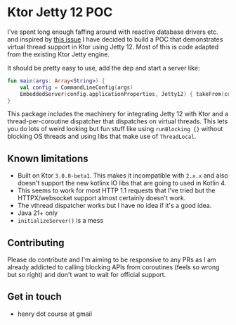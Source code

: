# Ktor Jetty 12 POC

I've spent long enough faffing around with reactive database drivers etc. and inspired
by [this issue](https://youtrack.jetbrains.com/issue/KTOR-6734/Jetty-engine-Upgrade-Jetty-dependencies-to-the-latest-version-12)
I have decided to build a POC that demonstrates virtual thread support in Ktor using Jetty 12. Most of this is code
adapted from the existing Ktor Jetty engine.

It should be pretty easy to use, add the dep and start a server like:

```kotlin
fun main(args: Array<String>) {
    val config = CommandLineConfig(args)
    EmbeddedServer(config.applicationProperties, Jetty12) { takeFrom(config.engineConfig) }.start(true)
}
```

This package includes the machinery for integrating Jetty 12 with Ktor and a thread-per-coroutine dispatcher that
dispatches on virtual threads. This lets you do lots of weird looking but fun stuff like using `runBlocking {}` without
blocking OS threads and using libs that make use of `ThreadLocal`.

## Known limitations

- Built on Ktor `3.0.0-beta1`. This makes it incompatible with `2.x.x` and also doesn't support the new kotlinx IO libs
  that are going to used in Kotlin 4.
- This seems to work for most HTTP 1.1 requests that I've tried but the HTTPX/websocket support almost certainly doesn't
  work.
- The vthread dispatcher works but I have no idea if it's a good idea.
- Java 21+ only
- `initializeServer()` is a mess

## Contributing

Please do contribute and I'm aiming to be responsive to any PRs as I am already addicted to calling blocking APIs
from coroutines (feels so wrong but so right) and don't want to wait for official support.

## Get in touch

- henry dot course at gmail
